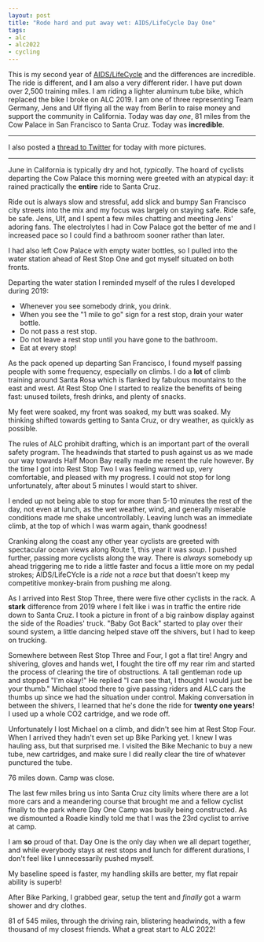 ```yaml
---
layout: post
title: "Rode hard and put away wet: AIDS/LifeCycle Day One"
tags:
- alc
- alc2022
- cycling
---
```


This is my second year of [AIDS/LifeCycle](https://aidslifecycle.org) and
the differences are incredible. The ride is different, and **I** am also a very
different rider. I have put down over 2,500 training miles. I am riding a
lighter aluminum tube bike, which replaced the bike I broke on ALC 2019. I am
one of three representing Team Germany, Jens and Ulf flying all the way from
Berlin to raise money and support the community in California. Today was day
_one_, 81 miles from the Cow Palace in San Francisco to Santa Cruz. Today was
**incredible**.

---
I also posted a [thread to
Twitter](https://mobile.twitter.com/agentdero/status/1533401290973147137) for
today with more pictures.

---

June in California is typically dry and hot, _typically_. The hoard of cyclists
departing the Cow Palace this morning were greeted with an atypical day: it
rained practically the **entire** ride to Santa Cruz.

Ride out is always slow and stressful, add slick and bumpy San Francisco city
streets into the mix and my focus was largely on staying safe. Ride safe, be
safe. Jens, Ulf, and I spent a few miles chatting and meeting Jens' adoring
fans. The electrolytes I had in Cow Palace got the better of me and I increased
pace so I could find a bathroom sooner rather than later.

I had also left Cow Palace with empty water bottles, so I pulled into the water
station ahead of Rest Stop One and got myself situated on both fronts.

Departing the water station I reminded myself of the rules I developed during
2019:

* Whenever you see somebody drink, you drink.
* When you see the "1 mile to go" sign for a rest stop, drain your water bottle.
* Do not pass a rest stop.
* Do not leave a rest stop until you have gone to the bathroom.
* Eat at every stop!

As the pack opened up departing San Francisco, I found myself passing people
with some frequency, especially on climbs. I do a **lot** of climb training
around Santa Rosa which is flanked by fabulous mountains to the east and west.
At Rest Stop One I started to realize the benefits of being fast: unused
toilets, fresh drinks, and plenty of snacks.

My feet were soaked, my front was soaked, my butt was soaked. My thinking
shifted towards getting to Santa Cruz, or dry weather, as quickly as possible.

The rules of ALC prohibit drafting, which is an important part of the overall
safety program. The headwinds that started to push against us as we made our
way towards Half Moon Bay really made me resent the rule however. By the time I
got into Rest Stop Two I was feeling warmed up, very comfortable, and pleased
with my progress. I could not stop for long unfortunately, after about 5
minutes I would start to shiver.

I ended up not being able to stop for more than 5-10 minutes the rest of the
day, not even at lunch, as the wet weather, wind, and generally miserable
conditions made me shake uncontrollably. Leaving lunch was an immediate climb,
at the top of which I was warm again, thank goodness!

Cranking along the coast any other year cyclists are greeted with spectacular
ocean views along Route 1, this year it was _soup_. I pushed further, passing
more cyclists along the way. There is _always_ somebody up ahead triggering me
to ride a little faster and focus a little more on my pedal strokes;
AIDS/LifeCYcle is a _ride_ not a _race_ but that doesn't keep my competitive
monkey-brain from pushing me along.

As I arrived into Rest Stop Three, there were five other cyclists in the rack.
A **stark** difference from 2019 where I felt like i was in traffic the entire
ride down to Santa Cruz. I took a picture in front of a big rainbow display
against the side of the Roadies' truck. "Baby Got Back" started to play over
their sound system, a little dancing helped stave off the shivers, but I had to
keep on trucking.

Somewhere between Rest Stop Three and Four, I got a flat tire! Angry and
shivering, gloves and hands wet, I fought the tire off my rear rim and started
the process of clearing the tire of obstructions. A tall gentleman rode up and
stopped "I'm okay!" He replied "I can see that, I thought I would just be your
thumb." Michael stood there to give passing riders and ALC cars the thumbs up
since we had the situation under control. Making conversation in between the
shivers, I learned that he's done the ride for **twenty one years**! I used up
a whole CO2 cartridge, and we rode off.

Unfortunately I lost Michael on a climb, and didn't see him at Rest Stop Four.
When I arrived they hadn't even set up Bike Parking yet. I knew I was hauling
ass, but that surprised me. I visited the Bike Mechanic to buy a new tube, new
cartridges, and make sure I did really clear the tire of whatever punctured the
tube.

76 miles down. Camp was close.

The last few miles bring us into Santa Cruz city limits where there are a lot
more cars and a meandering course that brought me and a fellow cyclist finally
to the park where Day One Camp was busily being constructed. As we dismounted a
Roadie kindly told me that I was the 23rd cyclist to arrive at camp.


I am **so** proud of that. Day One is the only day when we all depart together,
and while everybody stays at rest stops and lunch for different durations, I
don't feel like I unnecessarily pushed myself.

My baseline speed is faster, my handling skills are better, my flat repair
ability is superb!

After Bike Parking, I grabbed gear, setup the tent and _finally_ got a warm
shower and dry clothes.


81 of 545 miles, through the driving rain, blistering headwinds, with a few
thousand of my closest friends. What a great start to ALC 2022!
